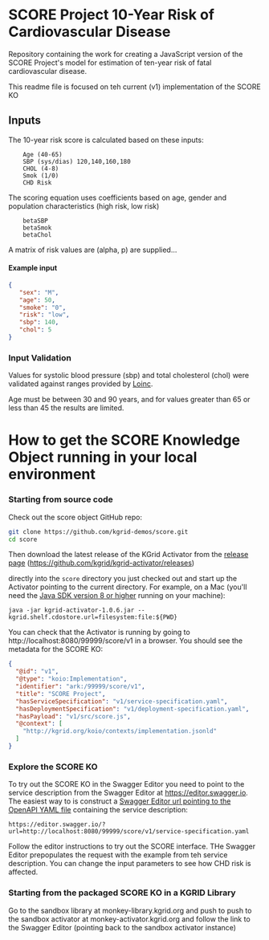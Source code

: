 # SCORE Project 10-Year Risk of Cardiovascular Disease
Repository containing the work for creating a JavaScript version of the SCORE Project's model for estimation of ten-year risk of fatal cardiovascular disease.

This readme file is focused on teh current (v1) implementation of the SCORE KO

## Inputs

The 10-year risk score is calculated based on these inputs:
       
        Age (40-65)
        SBP (sys/dias) 120,140,160,180
        CHOL (4-8)
        Smok (1/0)
        CHD Risk
        
The scoring equation uses coefficients based on age, gender and population characteristics (high risk, low risk)

        betaSBP
        betaSmok
        betaChol
                
A matrix of risk values are (alpha, p) are supplied...

#### Example input

```json
{
   "sex": "M", 
   "age": 50,
   "smoke": "0", 
   "risk": "low", 
   "sbp": 140, 
   "chol": 5 
}
```
        
### Input Validation
Values for systolic blood pressure (sbp) and total cholesterol (chol) were validated against ranges provided by [Loinc](https://loinc.org/).

Age must be between 30 and 90 years, and for values greater than 65 or less than 45 the results are limited.

# How to get the SCORE Knowledge Object running in your local environment

### Starting from source code

Check out the score object GitHub repo:

```bash
git clone https://github.com/kgrid-demos/score.git
cd score
```

Then download the latest release of the KGrid Activator from the [release page](https://github.com/kgrid/kgrid-activator/releases) (https://github.com/kgrid/kgrid-activator/releases)

directly into the `score` directory you just checked out and start up the Activator pointing to the current directory. For example, on a Mac (you'll need the [Java SDK version 8 or higher](https://www.oracle.com/technetwork/java/javase/downloads/jdk8-downloads-2133151.html) running on your machine):

```
java -jar kgrid-activator-1.0.6.jar --kgrid.shelf.cdostore.url=filesystem:file:${PWD}
```
You can check that the Activator is running by going to http://localhost:8080/99999/score/v1 in a browser. You should see the metadata for the SCORE KO:

```json
{
  "@id": "v1",
  "@type": "koio:Implementation",
  "identifier": "ark:/99999/score/v1",
  "title": "SCORE Project",
  "hasServiceSpecification": "v1/service-specification.yaml",
  "hasDeploymentSpecification": "v1/deployment-specification.yaml",
  "hasPayload": "v1/src/score.js",
  "@context": [
    "http://kgrid.org/koio/contexts/implementation.jsonld"
  ]
}
```

### Explore the SCORE KO

To try out the SCORE KO in the Swagger Editor you need to point to the service description from the Swagger Editor at https://editor.swagger.io. The easiest way to is construct a [Swagger Editor url pointing to the OpenAPI YAML file](https://editor.swagger.io/?url=http://localhost:8080/99999/score/v1/service-specification.yaml) containing the service description:

```
https://editor.swagger.io/?url=http://localhost:8080/99999/score/v1/service-specification.yaml
```

Follow the editor instructions to try out the SCORE interface. THe Swagger Editor prepopulates the request with the example from teh service description. You can change the input parameters to see how CHD risk is affected.

### Starting from the packaged SCORE KO in a KGRID Library

Go to the sandbox library at monkey-library.kgrid.org and push to push to the sandbox activator at monkey-activator.kgrid.org and follow the link to the Swagger Editor (pointing back to the sandbox activator instance)

